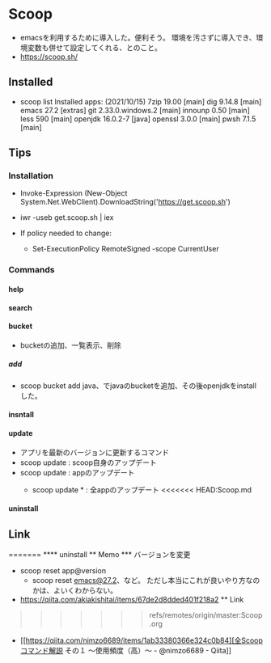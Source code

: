 # Scoop
  - emacsを利用するために導入した。便利そう。
  環境を汚さずに導入でき、環境変数も併せて設定してくれる、とのこと。
- https://scoop.sh/
  
## Installed
- scoop list
  Installed apps:  (2021/10/15)
    7zip 19.00 [main]
    dig 9.14.8 [main]
    emacs 27.2 [extras]
    git 2.33.0.windows.2 [main]
    innounp 0.50 [main]
    less 590 [main]
    openjdk 16.0.2-7 [java]
    openssl 3.0.0 [main]
    pwsh 7.1.5 [main]

## Tips
### Installation
- Invoke-Expression (New-Object System.Net.WebClient).DownloadString('https://get.scoop.sh')
- iwr -useb get.scoop.sh | iex

- If policy needed to change:
  - Set-ExecutionPolicy RemoteSigned -scope CurrentUser

### Commands
#### help
#### search
#### bucket
- bucketの追加、一覧表示、削除
##### add
- scoop bucket add java、でjavaのbucketを追加、その後openjdkをinstallした。
#### insntall
#### update
- アプリを最新のバージョンに更新するコマンド
- scoop update : scoop自身のアップデート
- scoop update <app> : appのアップデート
  - scoop update * : 全appのアップデート
<<<<<<< HEAD:Scoop.md
#### uninstall
## Link
=======
**** uninstall
** Memo
***  バージョンを変更
- scoop reset app@version
  - scoop reset emacs@27.2、など。
    ただし本当にこれが良いやり方なのかは、よいくわからない。
- https://qiita.com/akiakishitai/items/67de2d8dded401f218a2
** Link
>>>>>>> refs/remotes/origin/master:Scoop.org
- [[https://qiita.com/nimzo6689/items/1ab33380366e324c0b84][全Scoopコマンド解説 その１ ～使用頻度（高）～ - @nimzo6689 - Qiita]]


